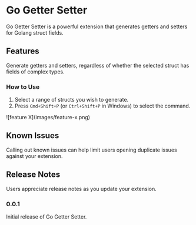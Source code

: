 # Go Getter Setter

Go Getter Setter is a powerful extension that generates getters and setters for Golang struct fields.

## Features

Generate getters and setters, regardless of whether the selected struct has fields of complex types.

### How to Use
1. Select a range of structs you wish to generate.
2. Press `Cmd+Shift+P` (or `Ctrl+Shift+P` in Windows) to select the command.

\!\[feature X\]\(images/feature-x.png\)

## Known Issues

Calling out known issues can help limit users opening duplicate issues against your extension.

## Release Notes

Users appreciate release notes as you update your extension.

### 0.0.1

Initial release of Go Getter Setter.
